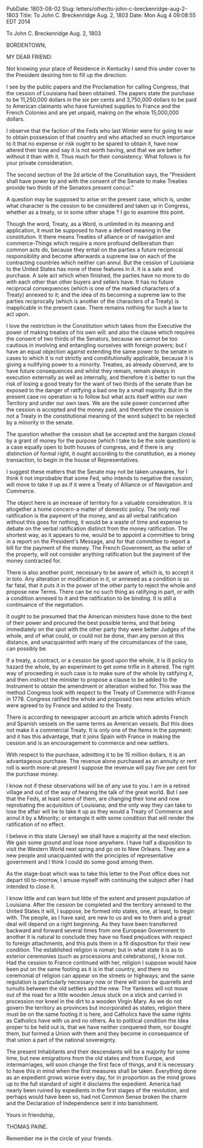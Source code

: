 PubDate: 1803-08-02
Slug: letters/other/to-john-c-breckenridge-aug-2-1803
Title: To John C. Breckenridge  Aug. 2, 1803
Date: Mon Aug  4 09:08:55 EDT 2014

   To John C. Breckenridge  Aug. 2, 1803

   BORDENTOWN,

   MY DEAR FRIEND:

   Not knowing your place of Residence in Kentucky I send this under cover to
   the President desiring him to fill up the direction.

   I see by the public papers and the Proclamation for calling Congress, that
   the cession of Louisiana had been obtained. The papers state the purchase
   to be 11,250,000 dollars in the six per cents and 3,750,000 dollars to be
   paid to American claimants who have furnished supplies to France and the
   French Colonies and are yet unpaid, making on the whole 15,000,000
   dollars.

   I observe that the faction of the Feds who last Winter were for going to
   war to obtain possession of that country and who attached so much
   importance to it that no expense or risk ought to be spared to obtain it,
   have now altered their tone and say it is not worth having, and that we
   are better without it than with it. Thus much for their consistency. What
   follows is for your private consideration.

   The second section of the 2d article of the Constitution says, the
   "President shall have power by and with the consent of the Senate to make
   Treaties provide two thirds of the Senators present concur."

   A question may be supposed to arise on the present case, which is, under
   what character is the cession to be considered and taken up in Congress,
   whether as a treaty, or in some other shape ? I go to examine this point.

   Though the word, Treaty, as a Word, is unlimited in its meaning and
   application, it must be supposed to have a defined meaning in the
   constitution. It there means Treaties of alliance or of navigation and
   commerce-Things which require a more profound deliberation than common
   acts do, because they entail on the parties a future reciprocal
   responsibility and become afterwards a supreme law on each of the
   contracting countries which neither can annul. But the cession of
   Louisiana to the United States has none of these features in it. It is a
   sale and purchase. A sole act which when finished, the parties have no
   more to do with each other than other buyers and sellers have. It has no
   future reciprocal consequences (which is one of the marked characters of a
   Treaty) annexed to it; and the idea of its becoming a supreme law to the
   parties reciprocally (which is another of the characters of a Treaty) is
   inapplicable in the present case. There remains nothing for such a law to
   act upon.

   I love the restriction in the Constitution which takes from the Executive
   the power of making treaties of his own will: and also the clause which
   requires the consent of two thirds of the Senators, because we cannot be
   too cautious in involving and entangling ourselves with foreign powers;
   but I have an equal objection against extending the same power to the
   senate in cases to which it is not strictly and constitutionally
   applicable, because it is giving a nullifying power to a minority.
   Treaties, as already observed, are to have future consequences and whilst
   they remain, remain always in execution externally as well as internally,
   and therefore it is better to run the risk of losing a good treaty for the
   want of two thirds of the senate than be exposed to the danger of
   ratifying a bad one by a small majority. But in the present case no
   operation is to follow but what acts itself within our own Territory and
   under our own laws. We are the sole power concerned after the cession is
   accepted and the money paid, and therefore the cession is not a Treaty in
   the constitutional meaning of the word subject to be rejected by a
   minority in the senate.

   The question whether the cession shall be accepted and the bargain closed
   by a grant of money for the purpose (which I take to be the sole question)
   is a case equally open to both houses of congress, and if there is any
   distinction of formal right, it ought according to the constitution, as a
   money transaction, to begin in the house of Representatives.

   I suggest these matters that the Senate may not be taken unawares, for I
   think it not improbable that some Fed, who intends to negative the
   cession, will move to take it up as if it were a Treaty of Alliance or of
   Navigation and Commerce.

   The object here is an increase of territory for a valuable consideration.
   It is altogether a home concern-a matter of domestic policy. The only real
   ratification is the payment of the money, and as all verbal ratification
   without this goes for nothing, it would be a waste of time and expense to
   debate on the verbal ratification distinct from the money ratification.
   The shortest way, as it appears to me, would be to appoint a committee to
   bring in a report on the President's Message, and for that committee to
   report a bill for the payment of the money. The French Government, as the
   seller of the property, will not consider anything ratification but the
   payment of the money contracted for.

   There is also another point, necessary to be aware of, which is, to accept
   it in toto. Any alteration or modification in it, or annexed as a
   condition is so far fatal, that it puts it in the power of the other party
   to reject the whole and propose new Terms. There can be no such thing as
   ratifying in part, or with a condition annexed to it and the ratification
   to be binding. It is still a continuance of the negotiation.

   It ought to be presumed that the American ministers have done to the best
   of their power and procured the best possible terms, and that being
   immediately on the spot with the other party they were better Judges of
   the whole, and of what could, or could not be done, than any person at
   this distance, and unacquainted with many of the circumstances of the
   case, can possibly be.

   If a treaty, a contract, or a cession be good upon the whole, it is ill
   policy to hazard the whole, by an experiment to get some trifle in it
   altered. The right way of proceeding in such case is to make sure of the
   whole by ratifying it, and then instruct the minister to propose a clause
   to be added to the Instrument to obtain the amendment or alteration wished
   for. This was the method Congress took with respect to the Treaty of
   Commerce with France in 1778. Congress ratified the whole and proposed two
   new articles which were agreed to by France and added to the Treaty.

   There is according to newspaper account an article which admits French and
   Spanish vessels on the same terms as American vessels. But this does not
   make it a commercial Treaty. It is only one of the Items in the payment:
   and it has this advantage, that it joins Spain with France in making the
   cession and is an encouragement to commerce and new settlers.

   With respect to the purchase, admitting it to be 15 million dollars, it is
   an advantageous purchase. The revenue alone purchased as an annuity or
   rent roll is worth more-at present I suppose the revenue will pay five per
   cent for the purchase money.

   I know not if these observations will be of any use to you. I am in a
   retired village and out of the way of hearing the talk of the great world.
   But I see that the Feds, at least some of them, are changing their tone
   and now reprobating the acquisition of Louisiana; and the only way they
   can take to lose the affair will be to take it up as they would a Treaty
   of Commerce and annul it by a Minority; or entangle it with some condition
   that will render the ratification of no effect.

   I believe in this state (Jersey) we shall have a majority at the next
   election. We gain some ground and lose none anywhere. I have half a
   disposition to visit the Western World next spring and go on to New
   Orleans. They are a new people and unacquainted with the principles of
   representative government and I think I could do some good among them.

   As the stage-boat which was to take this letter to the Post office does
   not depart till to-morrow, I amuse myself with continuing the subject
   after I had intended to close it.

   I know little and can learn but little of the extent and present
   population of Louisiana. After the cession be completed and the territory
   annexed to the United States it will, I suppose, be formed into states,
   one, at least, to begin with. The people, as I have said, are new to us
   and we to them and a great deal will depend on a right beginning. As they
   have been transferred backward and forward several times from one European
   Government to another it is natural to conclude they have no fixed
   prejudices with respect to foreign attachments, and this puts them in a
   fit disposition for their new condition. The established religion is
   roman; but in what state it is as to exterior ceremonies (such as
   processions and celebrations), I know not. Had the cession to France
   continued with her, religion I suppose would have been put on the same
   footing as it is in that country, and there no ceremonial of religion can
   appear on the streets or highways; and the same regulation is particularly
   necessary now or there will soon be quarrells and tumults between the old
   settlers and the new. The Yankees will not move out of the road for a
   little wooden Jesus stuck on a stick and carried in procession nor kneel
   in the dirt to a wooden Virgin Mary. As we do not govern the territory as
   provinces but incorporated as states, religion there must be on the same
   footing it is here, and Catholics have the same rights as Catholics have
   with us and no others. As to political condition the Idea proper to be
   held out is, that we have neither conquered them, nor bought them, but
   formed a Union with them and they become in consequence of that union a
   part of the national sovereignty.

   The present Inhabitants and their descendants will be a majority for some
   time, but new emigrations from the old states and from Europe, and
   intermarriages, will soon change the first face of things, and it is
   necessary to have this in mind when the first measures shall be taken.
   Everything done as an expedient grows worse every day, for in proportion
   as the mind grows up to the full standard of sight it disclaims the
   expedient. America had nearly been ruined by expedients in the first
   stages of the revolution, and perhaps would have been so, had not Common
   Sense broken the charm and the Declaration of Independence sent it into
   banishment.

   Yours in friendship,

   THOMAS PAINE.

   Remember me in the circle of your friends.

    
